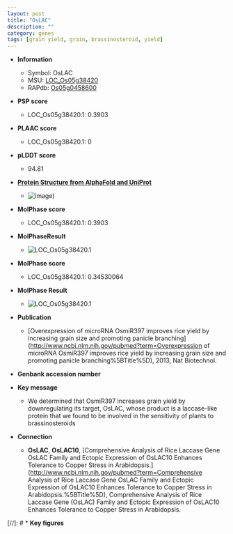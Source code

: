 ```yaml
---
layout: post
title: "OsLAC"
description: ""
category: genes
tags: [grain yield, grain, brassinosteroid, yield]
---
```


* **Information**  
    + Symbol: OsLAC  
    + MSU: [LOC_Os05g38420](http://rice.plantbiology.msu.edu/cgi-bin/ORF_infopage.cgi?orf=LOC_Os05g38420)  
    + RAPdb: [Os05g0458600](http://rapdb.dna.affrc.go.jp/viewer/gbrowse_details/irgsp1?name=Os05g0458600)  

* **PSP score**  
    + LOC_Os05g38420.1: 0.3903 

* **PLAAC score**  
    + LOC_Os05g38420.1: 0 

* **pLDDT score**
    + 94.81

* **[Protein Structure from AlphaFold and UniProt](https://www.uniprot.org/uniprotkb/P0DKK6/entry#structure)**
    + ![image](https://ricepsp.github.io/images/P/AF-P0DKK6-F1.png))

* **MolPhase score**
    + LOC_Os05g38420.1: 0.3903

* **MolPhaseResult**
    + ![LOC_Os05g38420.1](https://ricepsp.github.io/pictures/LOC_Os05g/LOC_Os05g38420.1.png)

* **MolPhase score**
    + LOC_Os05g38420.1: 0.34530064

* **MolPhase Result**
    + ![LOC_Os05g38420.1](https://304243504.github.io/Pictures/LOC_Os05g/LOC_Os05g38420.1.png)

* **Publication**  
    + [Overexpression of microRNA OsmiR397 improves rice yield by increasing grain size and promoting panicle branching](http://www.ncbi.nlm.nih.gov/pubmed?term=Overexpression of microRNA OsmiR397 improves rice yield by increasing grain size and promoting panicle branching%5BTitle%5D), 2013, Nat Biotechnol.

* **Genbank accession number**  

* **Key message**  
    + We determined that OsmiR397 increases grain yield by downregulating its target, OsLAC, whose product is a laccase-like protein that we found to be involved in the sensitivity of plants to brassinosteroids

* **Connection**  
    + __OsLAC__, __OsLAC10__, [Comprehensive Analysis of Rice Laccase Gene OsLAC Family and Ectopic Expression of OsLAC10 Enhances Tolerance to Copper Stress in Arabidopsis.](http://www.ncbi.nlm.nih.gov/pubmed?term=Comprehensive Analysis of Rice Laccase Gene OsLAC Family and Ectopic Expression of OsLAC10 Enhances Tolerance to Copper Stress in Arabidopsis.%5BTitle%5D), Comprehensive Analysis of Rice Laccase Gene (OsLAC) Family and Ectopic Expression of OsLAC10 Enhances Tolerance to Copper Stress in Arabidopsis.

[//]: # * **Key figures**  


